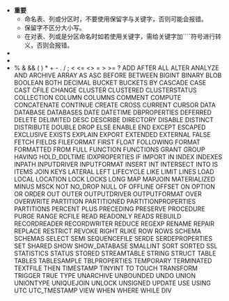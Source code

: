 - **重要**
	- 命名表、列或分区时，不要使用保留字与关键字，否则可能会报错。
	- 保留字不区分大小写。
	- 在对表、列或是分区命名时如若使用关键字，需给关键字加````符号进行转义，否则会报错。
-
-
- %    &    &&    (    )    *    +  -  .    /    ;    <    <=    <>
      =    >    >=    ?    ADD    AFTER    ALL
      ALTER    ANALYZE    AND    ARCHIVE    ARRAY    AS    ASC
      BEFORE    BETWEEN    BIGINT    BINARY    BLOB    BOOLEAN    BOTH    DECIMAL 
      BUCKET    BUCKETS    BY    CASCADE    CASE    CAST    CFILE
      CHANGE    CLUSTER    CLUSTERED    CLUSTERSTATUS    COLLECTION    COLUMN    COLUMNS
      COMMENT    COMPUTE    CONCATENATE    CONTINUE    CREATE    CROSS    CURRENT
      CURSOR    DATA    DATABASE    DATABASES    DATE    DATETIME    DBPROPERTIES
      DEFERRED    DELETE    DELIMITED    DESC    DESCRIBE    DIRECTORY    DISABLE
      DISTINCT    DISTRIBUTE    DOUBLE    DROP    ELSE    ENABLE    END    EXCEPT
      ESCAPED    EXCLUSIVE    EXISTS    EXPLAIN    EXPORT    EXTENDED    EXTERNAL
      FALSE    FETCH    FIELDS    FILEFORMAT    FIRST    FLOAT    FOLLOWING
      FORMAT    FORMATTED    FROM    FULL    FUNCTION    FUNCTIONS    GRANT
      GROUP    HAVING    HOLD_DDLTIME    IDXPROPERTIES    IF    IMPORT    IN
      INDEX    INDEXES    INPATH    INPUTDRIVER    INPUTFORMAT    INSERT    INT
      INTERSECT    INTO    IS    ITEMS    JOIN    KEYS    LATERAL
      LEFT    LIFECYCLE    LIKE    LIMIT    LINES    LOAD    LOCAL
      LOCATION    LOCK    LOCKS    LONG    MAP    MAPJOIN    MATERIALIZED
      MINUS    MSCK    NOT    NO_DROP    NULL    OF    OFFLINE    OFFSET
      ON    OPTION    OR    ORDER    OUT    OUTER    OUTPUTDRIVER
      OUTPUTFORMAT    OVER    OVERWRITE    PARTITION    PARTITIONED    PARTITIONPROPERTIES    PARTITIONS
      PERCENT    PLUS    PRECEDING    PRESERVE    PROCEDURE    PURGE    RANGE
      RCFILE    READ    READONLY    READS    REBUILD    RECORDREADER    RECORDWRITER
      REDUCE    REGEXP    RENAME    REPAIR    REPLACE    RESTRICT    REVOKE
      RIGHT    RLIKE    ROW    ROWS    SCHEMA    SCHEMAS    SELECT
      SEMI    SEQUENCEFILE    SERDE    SERDEPROPERTIES    SET    SHARED    SHOW
      SHOW_DATABASE    SMALLINT    SORT    SORTED    SSL    STATISTICS    STATUS    STORED
      STREAMTABLE    STRING    STRUCT    TABLE    TABLES    TABLESAMPLE    TBLPROPERTIES
      TEMPORARY    TERMINATED    TEXTFILE    THEN    TIMESTAMP    TINYINT    TO
      TOUCH    TRANSFORM    TRIGGER    TRUE    TYPE    UNARCHIVE    UNBOUNDED    UNDO
      UNION    UNIONTYPE    UNIQUEJOIN    UNLOCK    UNSIGNED    UPDATE    USE
      USING    UTC    UTC_TMESTAMP    VIEW    WHEN    WHERE    WHILE    DIV